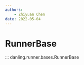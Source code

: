 ```yaml
---
authors:
    - Zhiyuan Chen
date: 2022-05-04
---
```


# RunnerBase

::: danling.runner.bases.RunnerBase
